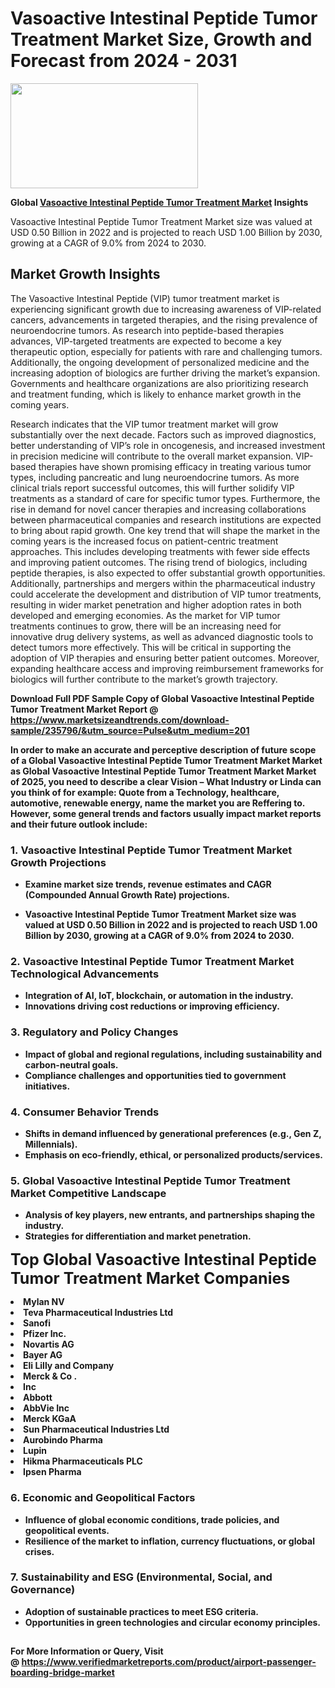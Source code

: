 <H1>Vasoactive Intestinal Peptide Tumor Treatment Market Size, Growth and Forecast from 2024 - 2031</H1><img class="aligncenter size-medium wp-image-584254" src="https://thirdeyenews.in/wp-content/uploads/2024/09/Global-Market-Research-300x168.jpeg" alt="" width="300" height="168" /><p><strong>Global&nbsp;<a href="https://www.marketsizeandtrends.com/download-sample/235796/&amp;utm_source=Pulse&amp;utm_medium=201">Vasoactive Intestinal Peptide Tumor Treatment Market</a> Insights</strong></p><p>Vasoactive Intestinal Peptide Tumor Treatment Market size was valued at USD 0.50 Billion in 2022 and is projected to reach USD 1.00 Billion by 2030, growing at a CAGR of 9.0% from 2024 to 2030.</p><p><h2>Market Growth Insights</h2> <p>The Vasoactive Intestinal Peptide (VIP) tumor treatment market is experiencing significant growth due to increasing awareness of VIP-related cancers, advancements in targeted therapies, and the rising prevalence of neuroendocrine tumors. As research into peptide-based therapies advances, VIP-targeted treatments are expected to become a key therapeutic option, especially for patients with rare and challenging tumors. Additionally, the ongoing development of personalized medicine and the increasing adoption of biologics are further driving the market’s expansion. Governments and healthcare organizations are also prioritizing research and treatment funding, which is likely to enhance market growth in the coming years. <strong></strong></p> <p>Research indicates that the VIP tumor treatment market will grow substantially over the next decade. Factors such as improved diagnostics, better understanding of VIP’s role in oncogenesis, and increased investment in precision medicine will contribute to the overall market expansion. VIP-based therapies have shown promising efficacy in treating various tumor types, including pancreatic and lung neuroendocrine tumors. As more clinical trials report successful outcomes, this will further solidify VIP treatments as a standard of care for specific tumor types. Furthermore, the rise in demand for novel cancer therapies and increasing collaborations between pharmaceutical companies and research institutions are expected to bring about rapid growth. One key trend that will shape the market in the coming years is the increased focus on patient-centric treatment approaches. This includes developing treatments with fewer side effects and improving patient outcomes. The rising trend of biologics, including peptide therapies, is also expected to offer substantial growth opportunities. Additionally, partnerships and mergers within the pharmaceutical industry could accelerate the development and distribution of VIP tumor treatments, resulting in wider market penetration and higher adoption rates in both developed and emerging economies. As the market for VIP tumor treatments continues to grow, there will be an increasing need for innovative drug delivery systems, as well as advanced diagnostic tools to detect tumors more effectively. This will be critical in supporting the adoption of VIP therapies and ensuring better patient outcomes. Moreover, expanding healthcare access and improving reimbursement frameworks for biologics will further contribute to the market’s growth trajectory. <strong></p><p><span class=""><strong>Download Full PDF Sample Copy of Global Vasoactive Intestinal Peptide Tumor Treatment Market Report</strong> @ <a href="https://www.marketsizeandtrends.com/download-sample/235796/&amp;utm_source=Pulse&amp;utm_medium=201" target="_blank">https://www.marketsizeandtrends.com/download-sample/235796/&amp;utm_source=Pulse&amp;utm_medium=201</a></span></p><p>In order to make an accurate and perceptive description of future scope of a Global&nbsp;Vasoactive Intestinal Peptide Tumor Treatment Market Market as Global&nbsp;Vasoactive Intestinal Peptide Tumor Treatment Market Market of 2025, you need to describe a clear Vision &ndash; What Industry or Linda can you think of for example: Quote from a Technology, healthcare, automotive, renewable energy, name the market you are Reffering to. However, some general trends and factors usually impact market reports and their future outlook include:</p><h3>1.&nbsp;<strong>Vasoactive Intestinal Peptide Tumor Treatment Market Growth Projections</strong></h3><ul><li>Examine market size trends, revenue estimates and CAGR (Compounded Annual Growth Rate) projections.</li><li><p>Vasoactive Intestinal Peptide Tumor Treatment Market size was valued at USD 0.50 Billion in 2022 and is projected to reach USD 1.00 Billion by 2030, growing at a CAGR of 9.0% from 2024 to 2030.</p></li></ul><h3>2.&nbsp;<strong>Vasoactive Intestinal Peptide Tumor Treatment Market Technological Advancements</strong></h3><ul><li>Integration of AI, IoT, blockchain, or automation in the industry.</li><li>Innovations driving cost reductions or improving efficiency.</li></ul><h3>3.&nbsp;<strong>Regulatory and Policy Changes</strong></h3><ul><li>Impact of global and regional regulations, including sustainability and carbon-neutral goals.</li><li>Compliance challenges and opportunities tied to government initiatives.</li></ul><h3>4.&nbsp;<strong>Consumer Behavior Trends</strong></h3><ul><li>Shifts in demand influenced by generational preferences (e.g., Gen Z, Millennials).</li><li>Emphasis on eco-friendly, ethical, or personalized products/services.</li></ul><h3>5.&nbsp;<strong>Global Vasoactive Intestinal Peptide Tumor Treatment Market Competitive Landscape</strong></h3><ul><li>Analysis of key players, new entrants, and partnerships shaping the industry.</li><li>Strategies for differentiation and market penetration.</li></ul><p data-pm-slice="1 1 []"><span style="color: inherit; font-family: inherit; font-size: 25px;">Top Global Vasoactive Intestinal Peptide Tumor Treatment Market Companies</span></p><div class="" data-test-id=""><p><li>Mylan NV</li><li> Teva Pharmaceutical Industries Ltd</li><li> Sanofi</li><li> Pfizer Inc.</li><li> Novartis AG</li><li> Bayer AG</li><li> Eli Lilly and Company</li><li> Merck & Co .</li><li> Inc</li><li> Abbott</li><li> AbbVie Inc</li><li> Merck KGaA</li><li> Sun Pharmaceutical Industries Ltd</li><li> Aurobindo Pharma</li><li> Lupin</li><li> Hikma Pharmaceuticals PLC</li><li> Ipsen Pharma</li></p></div><h3>6.&nbsp;<strong>Economic and Geopolitical Factors</strong></h3><ul><li>Influence of global economic conditions, trade policies, and geopolitical events.</li><li>Resilience of the market to inflation, currency fluctuations, or global crises.</li></ul><h3>7.&nbsp;<strong>Sustainability and ESG (Environmental, Social, and Governance)</strong></h3><ul><li>Adoption of sustainable practices to meet ESG criteria.</li><li>Opportunities in green technologies and circular economy principles.</li></ul><h2><strong style="font-size: 14px;">For More Information or Query, Visit @&nbsp;</strong><a style="background-color: #ffffff; font-size: 14px;" href="https://www.marketsizeandtrends.com/report/vasoactive-intestinal-peptide-tumor-treatment-market/" target="_blank">https://www.verifiedmarketreports.com/product/airport-passenger-boarding-bridge-market</a></h2>
